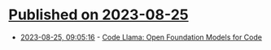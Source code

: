# [Published on 2023-08-25](index.md)

* [2023-08-25, 09:05:16](https://lobste.rs/s/mnutmu/code_llama_open_foundation_models_for) - [Code Llama: Open Foundation Models for Code](https://ai.meta.com/research/publications/code-llama-open-foundation-models-for-code/)
